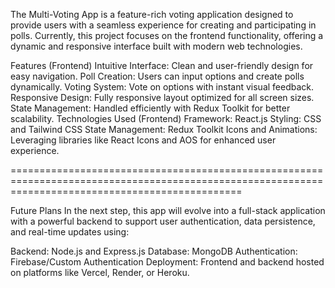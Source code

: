 The Multi-Voting App is a feature-rich voting application designed to provide users with a seamless experience for creating and participating in polls. Currently, this project focuses on the frontend functionality, offering a dynamic and responsive interface built with modern web technologies.

Features (Frontend)
Intuitive Interface: Clean and user-friendly design for easy navigation.
Poll Creation: Users can input options and create polls dynamically.
Voting System: Vote on options with instant visual feedback.
Responsive Design: Fully responsive layout optimized for all screen sizes.
State Management: Handled efficiently with Redux Toolkit for better scalability.
Technologies Used (Frontend)
Framework: React.js
Styling: CSS and Tailwind CSS
State Management: Redux Toolkit
Icons and Animations: Leveraging libraries like React Icons and AOS for enhanced user experience.


====================================================================================================================================================


Future Plans
In the next step, this app will evolve into a full-stack application with a powerful backend to support user authentication, data persistence, and real-time updates using:

Backend: Node.js and Express.js
Database: MongoDB
Authentication: Firebase/Custom Authentication
Deployment: Frontend and backend hosted on platforms like Vercel, Render, or Heroku.
